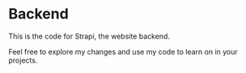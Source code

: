 # Backend

This is the code for Strapi, the website backend.


Feel free to explore my changes and use my code to learn on in your projects.
